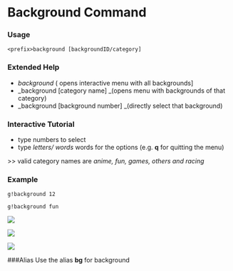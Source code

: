 # Background Command

### Usage

```
<prefix>background [backgroundID/category]
```

### Extended Help

* _background_ \( opens interactive menu with all backgrounds\]
* _background \[category name\] _\(opens menu with backgrounds of that category\)
* _background \[background number\] _\(directly select that background\) 

### Interactive Tutorial

* type numbers to select
* type _letters/ words_ words for the options \(e.g. **q** for quitting the menu\)

&gt;&gt; valid category names are _anime, fun, games, others and racing_

### Example

```
g!background 12
```

```
g!background fun
```

![](https://cdn.discordapp.com/attachments/282295514727448587/358591334245728287/image.png)

![](https://cdn.discordapp.com/attachments/282295514727448587/358592260314759170/image.png)

![](https://cdn.discordapp.com/attachments/282295514727448587/358591344010067969/image.png)

###Alias
Use the alias **bg** for background
